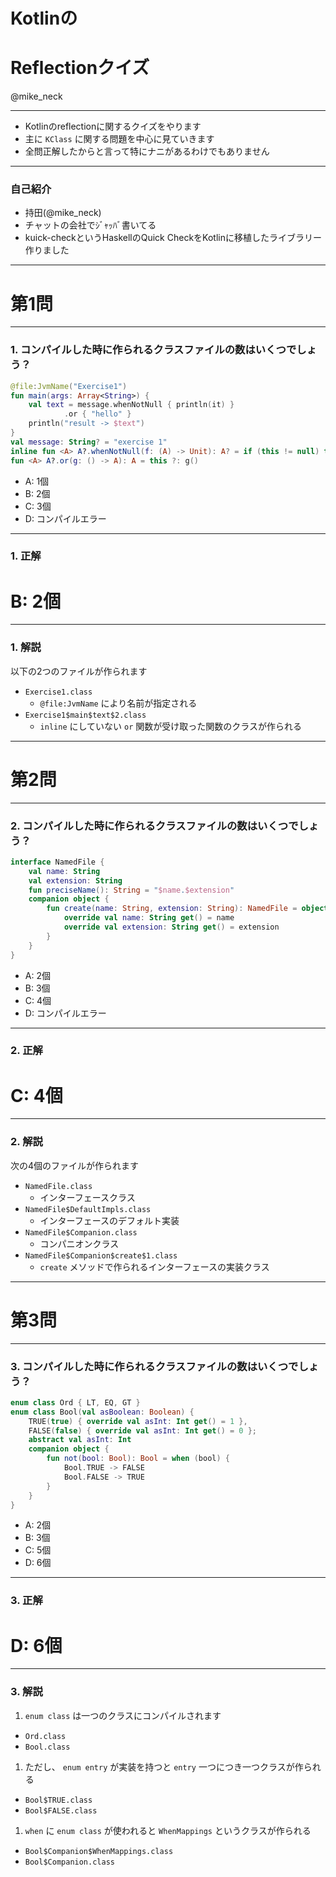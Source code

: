 Kotlinの
===

Reflectionクイズ
===

@mike_neck

---

* Kotlinのreflectionに関するクイズをやります
* 主に `KClass` に関する問題を中心に見ていきます
* 全問正解したからと言って特にナニがあるわけでもありません

---

### 自己紹介

* 持田(@mike_neck)
* チャットの会社でｼﾞｬｯﾊﾞ書いてる
* kuick-checkというHaskellのQuick CheckをKotlinに移植したライブラリー作りました

---

第1問
===

---

### 1. コンパイルした時に作られるクラスファイルの数はいくつでしょう？

```kotlin
@file:JvmName("Exercise1")
fun main(args: Array<String>) {
    val text = message.whenNotNull { println(it) }
            .or { "hello" }
    println("result -> $text")
}
val message: String? = "exercise 1"
inline fun <A> A?.whenNotNull(f: (A) -> Unit): A? = if (this != null) this.apply(f) else this
fun <A> A?.or(g: () -> A): A = this ?: g()
```

* A: 1個
* B: 2個
* C: 3個
* D: コンパイルエラー

---

### 1. 正解

B: 2個
===

---

### 1. 解説

以下の2つのファイルが作られます

* `Exercise1.class`
  * `@file:JvmName` により名前が指定される
* `Exercise1$main$text$2.class`
  * `inline` にしていない `or` 関数が受け取った関数のクラスが作られる

---

第2問
===

---

### 2. コンパイルした時に作られるクラスファイルの数はいくつでしょう？

```kotlin
interface NamedFile {
    val name: String
    val extension: String
    fun preciseName(): String = "$name.$extension"
    companion object {
        fun create(name: String, extension: String): NamedFile = object : NamedFile {
            override val name: String get() = name
            override val extension: String get() = extension
        }
    }
}
```

* A: 2個
* B: 3個
* C: 4個
* D: コンパイルエラー

---

### 2. 正解

C: 4個
===

---

### 2. 解説

次の4個のファイルが作られます

* `NamedFile.class`
  * インターフェースクラス
* `NamedFile$DefaultImpls.class`
  * インターフェースのデフォルト実装
* `NamedFile$Companion.class`
  * コンパニオンクラス
* `NamedFile$Companion$create$1.class`
  * `create` メソッドで作られるインターフェースの実装クラス

---

第3問
===

---

### 3. コンパイルした時に作られるクラスファイルの数はいくつでしょう？

```kotlin
enum class Ord { LT, EQ, GT }
enum class Bool(val asBoolean: Boolean) {
    TRUE(true) { override val asInt: Int get() = 1 },
    FALSE(false) { override val asInt: Int get() = 0 };
    abstract val asInt: Int
    companion object {
        fun not(bool: Bool): Bool = when (bool) {
            Bool.TRUE -> FALSE
            Bool.FALSE -> TRUE
        }
    }
}
```

* A: 2個
* B: 3個
* C: 5個
* D: 6個

---

### 3. 正解

D: 6個
===

---

### 3. 解説

1. `enum class` は一つのクラスにコンパイルされます
  * `Ord.class`
  * `Bool.class`
1. ただし、 `enum entry` が実装を持つと `entry` 一つにつき一つクラスが作られる
  * `Bool$TRUE.class`
  * `Bool$FALSE.class`
1. `when` に `enum class` が使われると `WhenMappings` というクラスが作られる
  * `Bool$Companion$WhenMappings.class`
  * `Bool$Companion.class`



